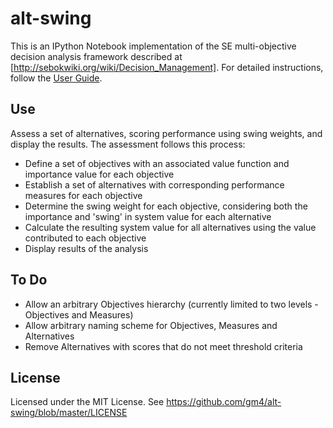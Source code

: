 # alt-swing
This is an IPython Notebook implementation of the SE multi-objective decision analysis framework described at [http://sebokwiki.org/wiki/Decision_Management].  For detailed instructions, follow the [User Guide](http://gm4.github.io/alt-swing/).

## Use
Assess a set of alternatives, scoring performance using swing weights, and display the results.
The assessment follows this process:
*  Define a set of objectives with an associated value function and importance value for each objective
*  Establish a set of alternatives with corresponding performance measures for each objective
*  Determine the swing weight for each objective, considering both the importance and 'swing' in system value for each alternative
*  Calculate the resulting system value for all alternatives using the value contributed to each objective
*  Display results of the analysis

## To Do

* Allow an arbitrary Objectives hierarchy (currently limited to two levels - Objectives and Measures)
* Allow arbitrary naming scheme for Objectives, Measures and Alternatives
* Remove Alternatives with scores that do not meet threshold criteria


## License
Licensed under the MIT License.  See https://github.com/gm4/alt-swing/blob/master/LICENSE

